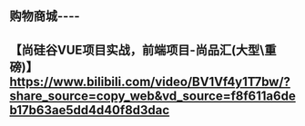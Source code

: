 ## 购物商城----
## 【尚硅谷VUE项目实战，前端项目-尚品汇(大型\重磅)】 https://www.bilibili.com/video/BV1Vf4y1T7bw/?share_source=copy_web&vd_source=f8f611a6deb17b63ae5dd4d40f8d3dac